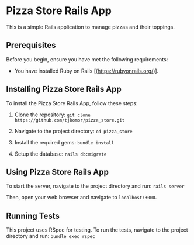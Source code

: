 # Pizza Store Rails App

This is a simple Rails application to manage pizzas and their toppings.

## Prerequisites

Before you begin, ensure you have met the following requirements:

* You have installed Ruby on Rails [(https://rubyonrails.org/)].

## Installing Pizza Store Rails App

To install the Pizza Store Rails App, follow these steps:

1. Clone the repository:
  `git clone https://github.com/tjkomor/pizza_store.git`

2. Navigate to the project directory:
  `cd pizza_store`

3. Install the required gems:
  `bundle install`

4. Setup the database:
  `rails db:migrate`

## Using Pizza Store Rails App

To start the server, navigate to the project directory and run:
  `rails server`

Then, open your web browser and navigate to `localhost:3000`.

## Running Tests

This project uses RSpec for testing. To run the tests, navigate to the project directory and run:
  `bundle exec rspec`
